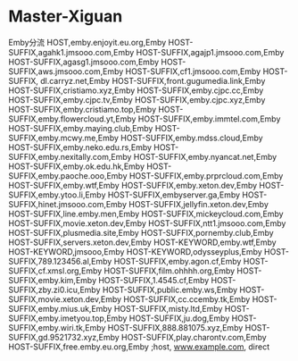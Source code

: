 # Master-Xiguan
Emby分流
HOST,emby.enjoyit.eu.org,Emby
HOST-SUFFIX,agahk1.jmsooo.com,Emby
HOST-SUFFIX,agajp1.jmsooo.com,Emby
HOST-SUFFIX,agasg1.jmsooo.com,Emby
HOST-SUFFIX,aws.jmsooo.com,Emby
HOST-SUFFIX,cf1.jmsooo.com,Emby
HOST-SUFFIX, dl.carryz.net,Emby 
HOST-SUFFIX,front.gugumedia.link,Emby 
HOST-SUFFIX,cristiamo.xyz,Emby
HOST-SUFFIX,emby.cjpc.cc,Emby
HOST-SUFFIX,emby.cjpc.tv,Emby
HOST-SUFFIX,emby.cjpc.xyz,Emby
HOST-SUFFIX,emby.cristiamo.top,Emby
HOST-SUFFIX,emby.flowercloud.yt,Emby
HOST-SUFFIX,emby.immtel.com,Emby
HOST-SUFFIX,emby.maying.club,Emby
HOST-SUFFIX,emby.mcwy.me,Emby
HOST-SUFFIX,emby.mdss.cloud,Emby
HOST-SUFFIX,emby.neko.edu.rs,Emby
HOST-SUFFIX,emby.nexitally.com,Emby
HOST-SUFFIX,emby.nyancat.net,Emby
HOST-SUFFIX,emby.ok.edu.hk,Emby
HOST-SUFFIX,emby.paoche.ooo,Emby
HOST-SUFFIX,emby.prprcloud.com,Emby
HOST-SUFFIX,emby.wtf,Emby
HOST-SUFFIX,emby.xeton.dev,Emby
HOST-SUFFIX,emby.ytoo.li,Emby
HOST-SUFFIX,embyserver.ga,Emby
HOST-SUFFIX,hinet.jmsooo.com,Emby
HOST-SUFFIX,jellyfin.xeton.dev,Emby
HOST-SUFFIX,line.emby.men,Emby
HOST-SUFFIX,mickeycloud.com,Emby
HOST-SUFFIX,movie.xeton.dev,Emby
HOST-SUFFIX,ntt1.jmsooo.com,Emby
HOST-SUFFIX,plusmedia.site,Emby
HOST-SUFFIX,pornemby.club,Emby
HOST-SUFFIX,servers.xeton.dev,Emby
HOST-KEYWORD,emby.wtf,Emby
HOST-KEYWORD,jmsooo,Emby
HOST-KEYWORD,odysseyplus,Emby 
HOST-SUFFIX,789.123456.al,Emby
HOST-SUFFIX,emby.agon.cf,Emby
HOST-SUFFIX,cf.xmsl.org,Emby
HOST-SUFFIX,film.ohhhh.org,Emby
HOST-SUFFIX,emby.kim,Emby
HOST-SUFFIX,1.4545.cf,Emby
HOST-SUFFIX,zby.zi0.icu,Emby
HOST-SUFFIX,public.emby.ws,Emby
HOST-SUFFIX,movie.xeton.dev,Emby
HOST-SUFFIX,cc.ccemby.tk,Emby
HOST-SUFFIX,emby.mius.uk,Emby
HOST-SUFFIX,misty.ltd,Emby
HOST-SUFFIX,emby.imetyou.top,Emby
HOST-SUFFIX,ju.dog,Emby
HOST-SUFFIX,emby.wiri.tk,Emby
HOST-SUFFIX,888.881075.xyz,Emby
HOST-SUFFIX,gd.9521732.xyz,Emby
HOST-SUFFIX,play.charontv.com,Emby
HOST-SUFFIX,free.emby.eu.org,Emby
;host, www.example.com, direct
